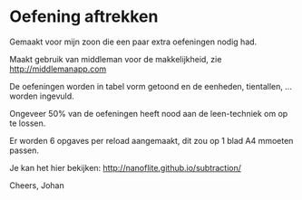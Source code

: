 # Oefening aftrekken

Gemaakt voor mijn zoon die een paar extra oefeningen nodig had.

Maakt gebruik van middleman voor de makkelijkheid, zie http://middlemanapp.com

De oefeningen worden in tabel vorm getoond en de eenheden, tientallen, ... worden ingevuld. 

Ongeveer 50% van de oefeningen heeft nood aan de leen-techniek om op te lossen.

Er worden 6 opgaves per reload aangemaakt, dit zou op 1 blad A4 mmoeten passen.

Je kan het hier bekijken: http://nanoflite.github.io/subtraction/

Cheers,
Johan
